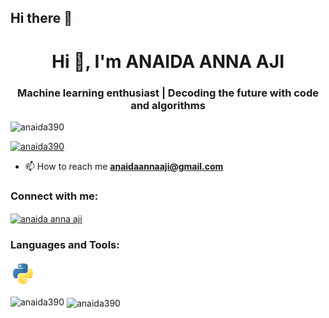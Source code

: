 ## Hi there 👋

<!--
**anaida390/anaida390** is a ✨ _special_ ✨ repository because its `README.md` (this file) appears on your GitHub profile.

Here are some ideas to get you started:

- 🔭 I’m currently working on ...
- 🌱 I’m currently learning ...
- 👯 I’m looking to collaborate on ...
- 🤔 I’m looking for help with ...
- 💬 Ask me about ...
- 📫 How to reach me: ...
- 😄 Pronouns: ...
- ⚡ Fun fact: ...
-->
<h1 align="center">Hi 👋, I'm ANAIDA ANNA AJI</h1>
<h3 align="center">Machine learning enthusiast | Decoding the future with code and algorithms</h3>

<p align="left"> <img src="https://komarev.com/ghpvc/?username=anaida390&label=Profile%20views&color=0e75b6&style=flat" alt="anaida390" /> </p>

<p align="left"> <a href="https://github.com/ryo-ma/github-profile-trophy"><img src="https://github-profile-trophy.vercel.app/?username=anaida390" alt="anaida390" /></a> </p>

- 📫 How to reach me **anaidaannaaji@gmail.com**

<h3 align="left">Connect with me:</h3>
<p align="left">
<a href="https://linkedin.com/in/anaida anna aji" target="blank"><img align="center" src="https://raw.githubusercontent.com/rahuldkjain/github-profile-readme-generator/master/src/images/icons/Social/linked-in-alt.svg" alt="anaida anna aji" height="30" width="40" /></a>
</p>

<h3 align="left">Languages and Tools:</h3>
<p align="left"> <a href="https://www.python.org" target="_blank" rel="noreferrer"> <img src="https://raw.githubusercontent.com/devicons/devicon/master/icons/python/python-original.svg" alt="python" width="40" height="40"/> </a> </p>

<p><img align="left" src="https://github-readme-stats.vercel.app/api/top-langs?username=anaida390&show_icons=true&locale=en&layout=compact" alt="anaida390" /></p>

<p>&nbsp;<img align="center" src="https://github-readme-stats.vercel.app/api?username=anaida390&show_icons=true&locale=en" alt="anaida390" /></p>

